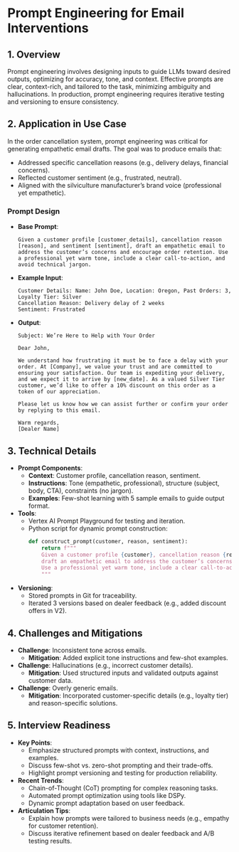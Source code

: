 # Prompt Engineering for Email Interventions

## 1. Overview
Prompt engineering involves designing inputs to guide LLMs toward desired outputs, optimizing for accuracy, tone, and context. Effective prompts are clear, context-rich, and tailored to the task, minimizing ambiguity and hallucinations. In production, prompt engineering requires iterative testing and versioning to ensure consistency.

## 2. Application in Use Case
In the order cancellation system, prompt engineering was critical for generating empathetic email drafts. The goal was to produce emails that:
- Addressed specific cancellation reasons (e.g., delivery delays, financial concerns).
- Reflected customer sentiment (e.g., frustrated, neutral).
- Aligned with the silviculture manufacturer’s brand voice (professional yet empathetic).

### Prompt Design
- **Base Prompt**:
  ```
  Given a customer profile [customer_details], cancellation reason [reason], and sentiment [sentiment], draft an empathetic email to address the customer’s concerns and encourage order retention. Use a professional yet warm tone, include a clear call-to-action, and avoid technical jargon.
  ```
- **Example Input**:
  ```
  Customer Details: Name: John Doe, Location: Oregon, Past Orders: 3, Loyalty Tier: Silver
  Cancellation Reason: Delivery delay of 2 weeks
  Sentiment: Frustrated
  ```
- **Output**:
  ```
  Subject: We’re Here to Help with Your Order

  Dear John,

  We understand how frustrating it must be to face a delay with your order. At [Company], we value your trust and are committed to ensuring your satisfaction. Our team is expediting your delivery, and we expect it to arrive by [new_date]. As a valued Silver Tier customer, we’d like to offer a 10% discount on this order as a token of our appreciation.

  Please let us know how we can assist further or confirm your order by replying to this email.

  Warm regards,
  [Dealer Name]
  ```

## 3. Technical Details
- **Prompt Components**:
  - **Context**: Customer profile, cancellation reason, sentiment.
  - **Instructions**: Tone (empathetic, professional), structure (subject, body, CTA), constraints (no jargon).
  - **Examples**: Few-shot learning with 5 sample emails to guide output format.
- **Tools**:
  - Vertex AI Prompt Playground for testing and iteration.
  - Python script for dynamic prompt construction:
    ```python
    def construct_prompt(customer, reason, sentiment):
        return f"""
        Given a customer profile {customer}, cancellation reason {reason}, and sentiment {sentiment}, 
        draft an empathetic email to address the customer’s concerns and encourage order retention. 
        Use a professional yet warm tone, include a clear call-to-action, and avoid technical jargon.
        """
    ```
- **Versioning**:
  - Stored prompts in Git for traceability.
  - Iterated 3 versions based on dealer feedback (e.g., added discount offers in V2).

## 4. Challenges and Mitigations
- **Challenge**: Inconsistent tone across emails.
  - **Mitigation**: Added explicit tone instructions and few-shot examples.
- **Challenge**: Hallucinations (e.g., incorrect customer details).
  - **Mitigation**: Used structured inputs and validated outputs against customer data.
- **Challenge**: Overly generic emails.
  - **Mitigation**: Incorporated customer-specific details (e.g., loyalty tier) and reason-specific solutions.

## 5. Interview Readiness
- **Key Points**:
  - Emphasize structured prompts with context, instructions, and examples.
  - Discuss few-shot vs. zero-shot prompting and their trade-offs.[](https://www.analyticsvidhya.com/blog/2024/11/generative-ai-interview-questions/)
  - Highlight prompt versioning and testing for production reliability.
- **Recent Trends**:
  - Chain-of-Thought (CoT) prompting for complex reasoning tasks.
  - Automated prompt optimization using tools like DSPy.[](https://www.udemy.com/course/llm-genai-interview-questions-and-answers-basic-to-expert/)
  - Dynamic prompt adaptation based on user feedback.
- **Articulation Tips**:
  - Explain how prompts were tailored to business needs (e.g., empathy for customer retention).
  - Discuss iterative refinement based on dealer feedback and A/B testing results.